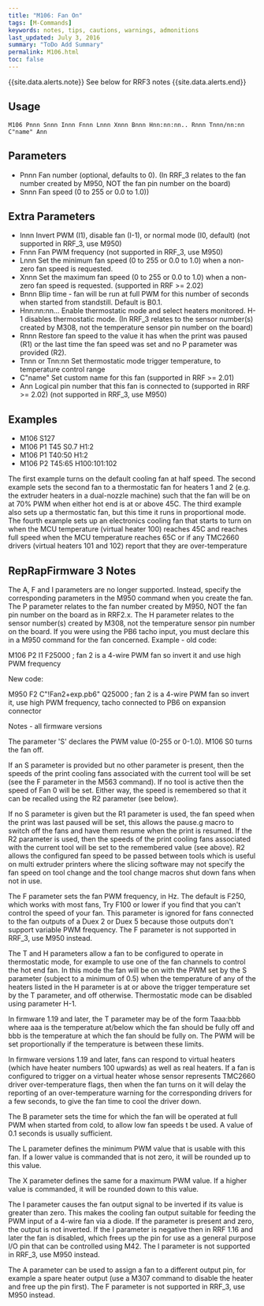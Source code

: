 ```yaml
---
title: "M106: Fan On" 
tags: [M-Commands]
keywords: notes, tips, cautions, warnings, admonitions
last_updated: July 3, 2016
summary: "ToDo Add Summary"
permalink: M106.html
toc: false
---
```


{{site.data.alerts.note}}
See below for RRF3 notes
{{site.data.alerts.end}}

## Usage ##
```
M106 Pnnn Snnn Innn Fnnn Lnnn Xnnn Bnnn Hnn:nn:nn.. Rnnn Tnnn/nn:nn C"name" Ann
```

## Parameters ##

+ Pnnn Fan number (optional, defaults to 0). (In RRF_3 relates to the fan number created by M950, NOT the fan pin number on the board)
+ Snnn Fan speed (0 to 255 or 0.0 to 1.0))

## Extra Parameters ##

+ Innn Invert PWM (I1), disable fan (I-1), or normal mode (I0, default) (not supported in RRF_3, use M950)
+ Fnnn Fan PWM frequency (not supported in RRF_3, use M950)
+ Lnnn Set the minimum fan speed (0 to 255 or 0.0 to 1.0) when a non-zero fan speed is requested.
+ Xnnn Set the maximum fan speed (0 to 255 or 0.0 to 1.0) when a non-zero fan speed is requested. (supported in RRF >= 2.02)
+ Bnnn Blip time - fan will be run at full PWM for this number of seconds when started from standstill. Default is B0.1.
+ Hnn:nn:nn... Enable thermostatic mode and select heaters monitored. H-1 disables thermostatic mode. (In RRF_3 relates to the sensor number(s) created by M308, not the temperature sensor pin number on the board)
+ Rnnn Restore fan speed to the value it has when the print was paused (R1) or the last time the fan speed was set and no P parameter was provided (R2).
+ Tnnn or Tnn:nn Set thermostatic mode trigger temperature, to temperature control range
+ C"name" Set custom name for this fan (supported in RRF >= 2.01)
+ Ann Logical pin number that this fan is connected to (supported in RRF >= 2.02) (not supported in RRF_3, use M950)

## Examples ##

+ M106 S127
+ M106 P1 T45 S0.7 H1:2
+ M106 P1 T40:50 H1:2
+ M106 P2 T45:65 H100:101:102

The first example turns on the default cooling fan at half speed. The second example sets the second fan to a thermostatic fan for heaters 1 and 2 (e.g. the extruder heaters in a dual-nozzle machine) such that the fan will be on at 70% PWM when either hot end is at or above 45C. The third example also sets up a thermostatic fan, but this time it runs in proportional mode. The fourth example sets up an electronics cooling fan that starts to turn on when the MCU temperature (virtual heater 100) reaches 45C and reaches full speed when the MCU temperature reaches 65C or if any TMC2660 drivers (virtual heaters 101 and 102) report that they are over-temperature

## RepRapFirmware 3 Notes ##

The A, F and I parameters are no longer supported. Instead, specify the corresponding parameters in the M950 command when you create the fan.
The P parameter relates to the fan number created by M950, NOT the fan pin number on the board as in RRF2.x.
The H parameter relates to the sensor number(s) created by M308, not the temperature sensor pin number on the board.
If you were using the PB6 tacho input, you must declare this in a M950 command for the fan concerned.
Example - old code:

M106 P2 I1 F25000 ; fan 2 is a 4-wire PWM fan so invert it and use high PWM frequency

New code:

M950 F2 C"!Fan2+exp.pb6" Q25000 ; fan 2 is a 4-wire PWM fan so invert it, use high PWM frequency, tacho connected to PB6 on expansion connector

Notes - all firmware versions

The parameter 'S' declares the PWM value (0-255 or 0-1.0). M106 S0 turns the fan off.

If an S parameter is provided but no other parameter is present, then the speeds of the print cooling fans associated with the current tool will be set (see the F parameter in the M563 command). If no tool is active then the speed of Fan 0 will be set. Either way, the speed is remembered so that it can be recalled using the R2 parameter (see below).

If no S parameter is given but the R1 parameter is used, the fan speed when the print was last paused will be set, this allows the pause.g macro to switch off the fans and have them resume when the print is resumed. If the R2 parameter is used, then the speeds of the print cooling fans associated with the current tool will be set to the remembered value (see above). R2 allows the configured fan speed to be passed between tools which is useful on multi extruder printers where the slicing software may not specify the fan speed on tool change and the tool change macros shut down fans when not in use.

The F parameter sets the fan PWM frequency, in Hz. The default is F250, which works with most fans, Try F100 or lower if you find that you can't control the speed of your fan. This parameter is ignored for fans connected to the fan outputs of a Duex 2 or Duex 5 because those outputs don't support variable PWM frequency. The F parameter is not supported in RRF_3, use M950 instead.

The T and H parameters allow a fan to be configured to operate in thermostatic mode, for example to use one of the fan channels to control the hot end fan. In this mode the fan will be on with the PWM set by the S parameter (subject to a minimum of 0.5) when the temperature of any of the heaters listed in the H parameter is at or above the trigger temperature set by the T parameter, and off otherwise. Thermostatic mode can be disabled using parameter H-1.

In firmware 1.19 and later, the T parameter may be of the form Taaa:bbb where aaa is the temperature at/below which the fan should be fully off and bbb is the temperature at which the fan should be fully on. The PWM will be set proportionally if the temperature is between these limits.

In firmware versions 1.19 and later, fans can respond to virtual heaters (which have heater numbers 100 upwards) as well as real heaters. If a fan is configured to trigger on a virtual heater whose sensor represents TMC2660 driver over-temperature flags, then when the fan turns on it will delay the reporting of an over-temperature warning for the corresponding drivers for a few seconds, to give the fan time to cool the driver down.

The B parameter sets the time for which the fan will be operated at full PWM when started from cold, to allow low fan speeds t be used. A value of 0.1 seconds is usually sufficient.

The L parameter defines the minimum PWM value that is usable with this fan. If a lower value is commanded that is not zero, it will be rounded up to this value.

The X parameter defines the same for a maximum PWM value. If a higher value is commanded, it will be rounded down to this value.

The I parameter causes the fan output signal to be inverted if its value is greater than zero. This makes the cooling fan output suitable for feeding the PWM input of a 4-wire fan via a diode. If the parameter is present and zero, the output is not inverted. If the I parameter is negative then in RRF 1.16 and later the fan is disabled, which frees up the pin for use as a general purpose I/O pin that can be controlled using M42. The I parameter is not supported in RRF_3, use M950 instead.

The A parameter can be used to assign a fan to a different output pin, for example a spare heater output (use a M307 command to disable the heater and free up the pin first). The F parameter is not supported in RRF_3, use M950 instead.
